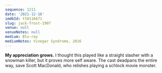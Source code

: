 ```yaml
---
sequence: 1211
date: '2021-12-16'
imdbId: tt0116671
slug: jack-frost-1997
venue: null
venueNotes: null
medium: Blu-ray
mediumNotes: Vinegar Syndrome, 2016
---
```



**My appreciation grows.** I thought this played like a straight slasher with a snowman killer, but it proves more self aware. The cast deadpans the entire way, save Scott MacDonald, who relishes playing a schlock movie monster.
